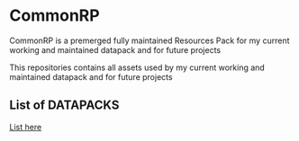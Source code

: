 # CommonRP

CommonRP is a premerged fully maintained Resources Pack for my current working and maintained datapack and for future projects

This repositories contains all assets used by my current working and maintained datapack and for future projects

## List of DATAPACKS

<a href="./LIST.md">List here</a>
